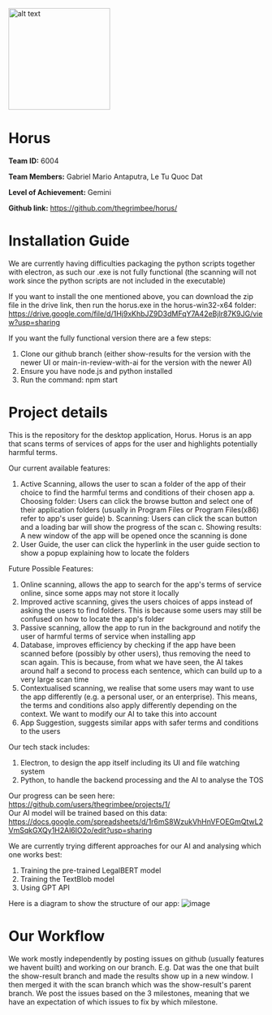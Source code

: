 <img src="https://github.com/thegrimbee/horus/assets/54467946/7afc167c-70e9-476b-b91e-0ba8fa57a570" alt="alt text" width="200"/><br/>
# Horus <br/>

**Team ID:** 6004

**Team Members:** Gabriel Mario Antaputra, Le Tu Quoc Dat

**Level of Achievement:** Gemini 

**Github link:** https://github.com/thegrimbee/horus/
<br/>

# Installation Guide
We are currently having difficulties packaging the python scripts together with electron, as such our .exe is not fully functional (the scanning will not work since the python scripts are not included in the executable)

If you want to install the one mentioned above, you can download the zip file in the drive link, then run the horus.exe in the horus-win32-x64 folder:
https://drive.google.com/file/d/1Hj9xKhbJZ9D3dMFqY7A42eBjlr87K9JG/view?usp=sharing

If you want the fully functional version there are a few steps:
1. Clone our github branch (either show-results for the version with the newer UI or main-in-review-with-ai for the version with the newer AI)
2. Ensure you have node.js and python installed
3. Run the command: npm start

# Project details

This is the repository for the desktop application, Horus. Horus is an app that scans terms of services of apps for the user and highlights potentially harmful terms.

Our current available features:
1. Active Scanning, allows the user to scan a folder of the app of their choice to find the harmful terms and conditions of their chosen app
a. Choosing folder: Users can click the browse button and select one of their application folders (usually in Program Files or Program Files(x86) refer to app's user guide)
b. Scanning: Users can click the scan button and a loading bar will show the progress of the scan
c. Showing results: A new window of the app will be opened once the scanning is done
2. User Guide, the user can click the hyperlink in the user guide section to show a popup explaining how to locate the folders

Future Possible Features:
1. Online scanning, allows the app to search for the app's terms of service online, since some apps may not store it locally
2. Improved active scanning, gives the users choices of apps instead of asking the users to find folders. This is because some users may still be confused on how to locate the app's folder
3. Passive scanning, allow the app to run in the background and notify the user of harmful terms of service when installing app
4. Database, improves efficiency by checking if the app have been scanned before (possibly by other users), thus removing the need to scan again. This is because, from what we have seen, the AI takes around half a second to process each sentence, which can build up to a very large scan time
5. Contextualised scanning, we realise that some users may want to use the app differently (e.g. a personal user, or an enterprise). This means, the terms and conditions also apply differently depending on the context. We want to modify our AI to take this into account
6. App Suggestion, suggests similar apps with safer terms and conditions to the users

Our tech stack includes:
1. Electron, to design the app itself including its UI and file watching system
2. Python, to handle the backend processing and the AI to analyse the TOS

Our progress can be seen here: https://github.com/users/thegrimbee/projects/1/<br/>
Our AI model will be trained based on this data: https://docs.google.com/spreadsheets/d/1r6mS8WzukVhHnVFOEGmQtwL2VmSqkGXQy1H2Al6IO2o/edit?usp=sharing

We are currently trying different approaches for our AI and analysing which one works best:
1. Training the pre-trained LegalBERT model
2. Training the TextBlob model
3. Using GPT API

Here is a diagram to show the structure of our app:
![image](https://github.com/thegrimbee/horus/assets/54467946/0810e789-3cfa-45d9-bfbf-f6e09fa2c926)

# Our Workflow
We work mostly independently by posting issues on github (usually features we havent built) and working on our branch. E.g. Dat was the one that built the show-result branch and made the results show up in a new window. I then merged it with the scan branch which was the show-result's parent branch. We post the issues based on the 3 milestones, meaning that we have an expectation of which issues to fix by which milestone.






